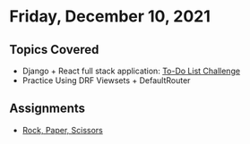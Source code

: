 # Friday, December 10, 2021

## Topics Covered
- Django + React full stack application: [To-Do List Challenge](https://github.com/papaplatoon/app-to-do-lists)
- Practice Using DRF Viewsets + DefaultRouter

## Assignments
- [Rock, Paper, Scissors](https://github.com/papaplatoon/app-rock-paper-scissors)


